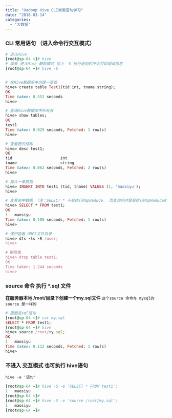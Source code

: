 ```yaml
---
title: "Hadoop Hive CLI常用语句学习"
date: "2018-03-14"
categories: 
  - "大数据"
---
```


### CLI 常用语句 （进入命令行交互模式）

```ruby
# 进入Hive
[root@sp-64 ~]# hive
# 或者 进入Hive 静默模式 加上 -S 执行语句时不会打印调试信息
[root@sp-64 ~]# hive -S


# 在Hive数据库中创建一张表
hive> create table Test1(tid int, tname string);
OK
Time taken: 0.552 seconds
hive>

# 查询Hive数据库中所有表
hive> show tables;
OK
test1
Time taken: 0.029 seconds, Fetched: 1 row(s)
hive>

# 查看表的结构
hive> desc test1;
OK
tid                     int
tname                   string
Time taken: 0.062 seconds, Fetched: 2 row(s)
hive>

# 插入一条数据
hive> INSERT INTO test1 (tid, tname) VALUES (1, 'maosiyu');
hive>

# 查看表中数据 （注：SELECT * 不会执行MapReduce， 而查询列时是会执行MapReduce的）
hive> SELECT * FROM test1;
OK
1   maosiyu
Time taken: 0.108 seconds, Fetched: 1 row(s)
hive>

# 递归查看 HDFS文件目录
hive> dfs -ls -R /user;
hive>

# 删除表
hive> drop table test1;
OK
Time taken: 1.244 seconds
hive>

```

### source 命令 执行 \*.sql 文件

**在服务器本地 /root/目录下创建一个my.sql文件** `这个source 命令与 mysql的 source 是一样的`

```ruby
# 里面是sql语句
[root@sp-64 ~]# cat my.sql
SELECT * FROM test1;
[root@sp-64 ~]# hive
hive> source /root/my.sql;
OK
1   maosiyu
Time taken: 0.112 seconds, Fetched: 1 row(s)
hive>
```

### 不进入 交互模式 也可执行 hive语句

`hive -e '语句'`

```ruby
[root@sp-64 ~]# hive -S -e 'SELECT * FROM test1';
1   maosiyu
[root@sp-64 ~]#
[root@sp-64 ~]# hive -S -e 'source /root/my.sql';
1   maosiyu
[root@sp-64 ~]#
```
